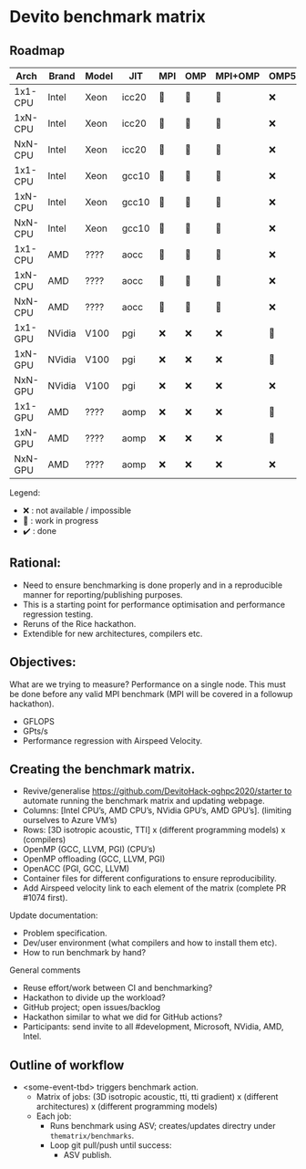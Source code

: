 # Devito benchmark matrix

## Roadmap

| Arch    | Brand  | Model |  JIT  | MPI      |  OMP     | MPI+OMP  | OMP5     | MPI+OMP5 |   ACC    | MPI+ACC  |
|---------|--------|-------|-------|----------|----------| -------- | -------- | -------- | -------- | -------- |
| 1x1-CPU | Intel  | Xeon  | icc20 | :hammer: | :hammer: | :hammer: | :x:      | :x:      | :hammer: | :hammer: |
| 1xN-CPU | Intel  | Xeon  | icc20 | :hammer: | :hammer: | :hammer: | :x:      | :x:      | :hammer: | :hammer: |
| NxN-CPU | Intel  | Xeon  | icc20 | :hammer: | :hammer: | :hammer: | :x:      | :x:      | :hammer: | :hammer: |
| 1x1-CPU | Intel  | Xeon  | gcc10 | :hammer: | :hammer: | :hammer: | :x:      | :x:      | :hammer: | :hammer: |
| 1xN-CPU | Intel  | Xeon  | gcc10 | :hammer: | :hammer: | :hammer: | :x:      | :x:      | :hammer: | :hammer: |
| NxN-CPU | Intel  | Xeon  | gcc10 | :hammer: | :hammer: | :hammer: | :x:      | :x:      | :hammer: | :hammer: |
| 1x1-CPU | AMD    | ????  | aocc  | :hammer: | :hammer: | :hammer: | :x:      | :x:      | :hammer: | :hammer: |
| 1xN-CPU | AMD    | ????  | aocc  | :hammer: | :hammer: | :hammer: | :x:      | :x:      | :hammer: | :hammer: |
| NxN-CPU | AMD    | ????  | aocc  | :hammer: | :hammer: | :hammer: | :x:      | :x:      | :hammer: | :hammer: |
| 1x1-GPU | NVidia | V100  | pgi   | :x:      | :x:      | :x:      | :hammer: | :x:      | :hammer: | :x:      |
| 1xN-GPU | NVidia | V100  | pgi   | :x:      | :x:      | :x:      | :hammer: | :hammer: | :hammer: | :hammer: |
| NxN-GPU | NVidia | V100  | pgi   | :x:      | :x:      | :x:      | :x:      | :hammer: | :x:      | :hammer: |
| 1x1-GPU | AMD    | ????  | aomp  | :x:      | :x:      | :x:      | :hammer: | :x:      | :x:      | :x:      |
| 1xN-GPU | AMD    | ????  | aomp  | :x:      | :x:      | :x:      | :hammer: | :hammer: | :x:      | :x:      |
| NxN-GPU | AMD    | ????  | aomp  | :x:      | :x:      | :x:      | :x:      | :hammer: | :x:      | :x:      |

Legend:
* :x: : not available / impossible
* :hammer: : work in progress
* :heavy_check_mark: : done


## Rational:
* Need to ensure benchmarking is done properly and in a reproducible manner for reporting/publishing purposes.
* This is a starting point for performance optimisation and performance regression testing.
* Reruns of the Rice hackathon.
* Extendible for new architectures, compilers etc.

## Objectives:
What are we trying to measure? Performance on a single node. This must be done before any valid MPI benchmark (MPI will be covered in a followup hackathon).
* GFLOPS
* GPts/s
* Performance regression with Airspeed Velocity. 

## Creating the benchmark matrix.
* Revive/generalise  https://github.com/DevitoHack-oghpc2020/starter to automate running the benchmark matrix and updating webpage.
* Columns: [Intel CPU’s, AMD CPU’s, NVidia GPU’s, AMD GPU’s]. (limiting ourselves to Azure VM’s)
* Rows: [3D isotropic acoustic, TTI] x (different programming models) x (compilers)
* OpenMP (GCC, LLVM, PGI) (CPU’s)
* OpenMP offloading (GCC, LLVM, PGI)
* OpenACC (PGI, GCC, LLVM)
* Container files for different configurations to ensure reproducibility.
* Add Airspeed velocity link to each element of the matrix (complete PR #1074 first).

Update documentation:
* Problem specification.
* Dev/user environment (what compilers and how to install them etc).
* How to run benchmark by hand?

General comments
* Reuse effort/work between CI and benchmarking?
* Hackathon to divide up the workload?
* GitHub project; open issues/backlog
* Hackathon similar to what we did for GitHub actions?
* Participants: send invite to all #development, Microsoft, NVidia, AMD, Intel. 

## Outline of workflow
* \<some-event-tbd\> triggers benchmark action.
  * Matrix of jobs: (3D isotropic acoustic, tti, tti gradient) x (different architectures) x (different programming models)
  * Each job:
    * Runs benchmark using ASV; creates/updates directry under `thematrix/benchmarks`.
    * Loop git pull/push until success:
      * ASV publish.
